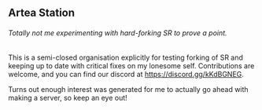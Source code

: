 ## Artea Station
###### Totally not me experimenting with hard-forking SR to prove a point.

This is a semi-closed organisation explicitly for testing forking of SR and keeping up to date with critical fixes on my lonesome self. Contributions are welcome, and you can find our discord at https://discord.gg/kKdBGNEG.

Turns out enough interest was generated for me to actually go ahead with making a server, so keep an eye out!
